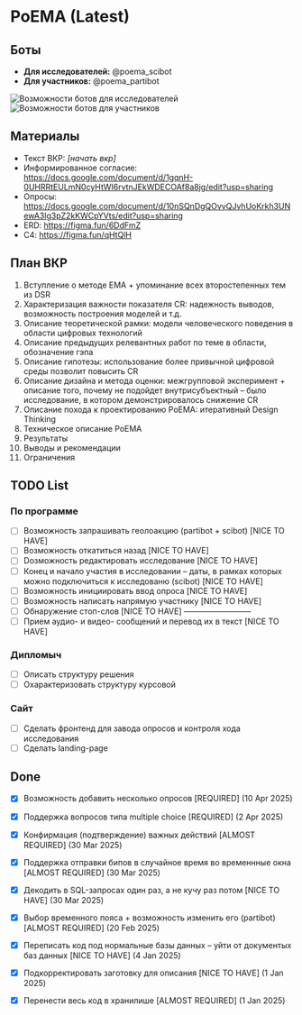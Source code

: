 # PoEMA (Latest)

## Боты
- **Для исследователей:** @poema_scibot
- **Для участников:** @poema_partibot
  
![Возможности ботов для исследователей](https://drive.google.com/uc?id=1A1cNS98neP17g3jkpcbDGlrRik1QNNbm)
![Возможности ботов для участников](https://drive.google.com/uc?id=1A1cNS98neP17g3jkpcbDGlrRik1QNNbm)

## Материалы
- Текст ВКР: _[начать вкр]_
- Информированное согласие: https://docs.google.com/document/d/1gqnH-0UHRRtEULmN0cyHtWI6rvtnJEkWDECOAf8a8jg/edit?usp=sharing
- Опросы: https://docs.google.com/document/d/10nSQnDgQOvyQJvhUoKrkh3UNewA3lg3pZ2kKWCpYVts/edit?usp=sharing
- ERD: https://figma.fun/6DdFmZ
- C4: https://figma.fun/qHtQlH

## План ВКР
1. Вступление о методе ЕМА + упоминание всех второстепенных тем из DSR
2. Характеризация важности показателя CR: надежность выводов, возможность построения моделей и т.д. 
3. Описание теоретической рамки: модели человеческого поведения в области цифровых технологий 
4. Описание предыдущих релевантных работ по теме в области, обозначение гэпа
5. Описание гипотезы: использование более привычной цифровой среды позволит повысить CR
6. Описание дизайна и метода оценки: межгрупповой эксперимент + описание того, почему не подойдет внутрисубъектный – было исследование, в котором демонстрировалось снижение CR
7. Описание похода к проектированию PoEMA: итеративный Design Thinking
8. Техническое описание PoEMA
9. Результаты 
10. Выводы и рекомендации
11. Ограничения

## TODO List
### По программе
- [ ] Возможность запрашивать геолоакцию (partibot + scibot) [NICE TO HAVE]
- [ ] Возможность откатиться назад [NICE TO HAVE]
- [ ] Dозможность редактировать исследование [NICE TO HAVE]
- [ ] Конец и начало участия в исследовании – даты, в рамках которых можно подключиться к исследованю (scibot) [NICE TO HAVE]
- [ ] Возможность инициировать ввод опроса [NICE TO HAVE]
- [ ] Возможность написать напрямую участнику [NICE TO HAVE]
- [ ] Обнаружение стоп-слов [NICE TO HAVE]
–––––––––––––––––
- [ ] Прием аудио- и видео- сообщений и перевод их в текст [NICE TO HAVE]

### Дипломыч
- [ ] Описать структуру решения
- [ ] Охарактеризовать структуру курсовой
      
### Сайт
- [ ] Сделать фронтенд для завода опросов и контроля хода исследования
- [ ] Сделать landing-page

## Done
- [X] Возможность добавить несколько опросов [REQUIRED] (10 Apr 2025) 
- [X] Поддержка вопросов типа multiple choice [REQUIRED] (2 Apr 2025) 
- [X] Конфирмация (подтверждение) важных действий [ALMOST REQUIRED] (30 Mar 2025) 
- [X] Поддержка отправки бипов в случайное время во временнные окна [ALMOST REQUIRED] (30 Mar 2025)
- [X] Декодить в SQL-запросах один раз, а не кучу раз потом [NICE TO HAVE] (30 Mar 2025)
- [X] Выбор временного пояса + возможность изменить его (partibot) [ALMOST REQUIRED] (20 Feb 2025)
- [X] Переписать код под нормальные базы данных – уйти от документых баз данных [NICE TO HAVE] (4 Jan 2025)
- [X] Подкорректировать заготовку для описания [NICE TO HAVE] (1 Jan 2025)
- [X] Перенести весь код в хранилише [ALMOST REQUIRED] (1 Jan 2025)

